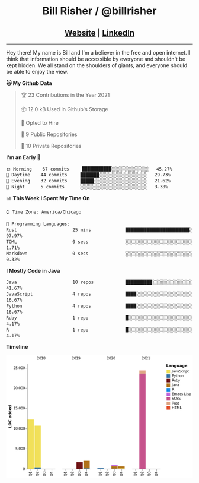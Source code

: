 
<h1 align="center">
    Bill Risher / @billrisher <br />
</h1>
<h2 align="center">
    <a href="https://billrisher.com">Website</a> | <a href="https://linkedin.com/in/william-risher">LinkedIn</a>
 </h2>

---

Hey there! My name is Bill and I'm a believer in the free and open internet. 
I think that information should be accessible by everyone and shouldn't be kept hidden. 
We all stand on the shoulders of giants, and everyone should be able to enjoy the view.

<!--START_SECTION:waka-->
**🐱 My Github Data** 

> 🏆 23 Contributions in the Year 2021
 > 
> 📦 12.0 kB Used in Github's Storage 
 > 
> 💼 Opted to Hire
 > 
> 📜 9 Public Repositories 
 > 
> 🔑 10 Private Repositories  
 > 
**I'm an Early 🐤** 

```text
🌞 Morning    67 commits     ███████████░░░░░░░░░░░░░░   45.27% 
🌆 Daytime    44 commits     ███████░░░░░░░░░░░░░░░░░░   29.73% 
🌃 Evening    32 commits     █████░░░░░░░░░░░░░░░░░░░░   21.62% 
🌙 Night      5 commits      ░░░░░░░░░░░░░░░░░░░░░░░░░   3.38%

```


📊 **This Week I Spent My Time On** 

```text
⌚︎ Time Zone: America/Chicago

💬 Programming Languages: 
Rust                     25 mins             ████████████████████████░   97.97% 
TOML                     0 secs              ░░░░░░░░░░░░░░░░░░░░░░░░░   1.71% 
Markdown                 0 secs              ░░░░░░░░░░░░░░░░░░░░░░░░░   0.32%

```

**I Mostly Code in Java** 

```text
Java                     10 repos            ██████████░░░░░░░░░░░░░░░   41.67% 
JavaScript               4 repos             ████░░░░░░░░░░░░░░░░░░░░░   16.67% 
Python                   4 repos             ████░░░░░░░░░░░░░░░░░░░░░   16.67% 
Ruby                     1 repo              █░░░░░░░░░░░░░░░░░░░░░░░░   4.17% 
R                        1 repo              █░░░░░░░░░░░░░░░░░░░░░░░░   4.17%

```


**Timeline**

![Chart not found](https://raw.githubusercontent.com/billrisher/billrisher/main/charts/bar_graph.png) 


<!--END_SECTION:waka-->
